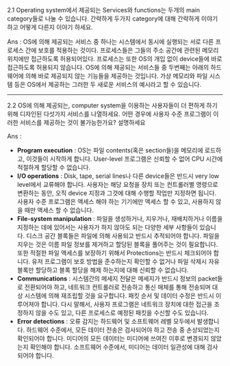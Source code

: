 2.1 Operating system에서 제공되는 Services와 functions는 두개의 main category들로 나눌 수 있습니다. 간략하게 두가지 category에 대해 간략하게 이야기 하고 어떻게 다른지 이야기 하세요.

Ans : OS에 의해 제공되는 서비스 중 하나는 시스템에서 동시에 실행되는 서로 다른 프로세스 간에 보호를 적용하는 것이다. 프로세스들은 그들의 주소 공간에 관련된 메모리 위치에만 접근하도록 허용되어있다. 프로세스는 또한 OS의 개입 없이 device들에 바로 접근하도록 허용되지 않습니다.
OS에 의해 제공되는 서비스들 중 두번째는 아래의 하드웨어에 의해 바로 제공되지 않는 기능들을 제공하는 것입니다. 가상 메모리와 파일 시스템 등은 OS에서 제공하는 그러한 두 새로운 서비스의 예시라고 할 수 있습니다.

- - -

2.2 OS에 의해 제공되는, computer system을 이용하는 사용자들이 더 편하게 하기 위해 디자인된 다섯가지 서비스를 나열하세요. 어떤 경우에 사용자 수준 프로그램이 이러한 서비스를 제공하는 것이 불가능한가요? 설명하세요

Ans : 

- **Program execution** : OS는 파일 contents(혹은 section들)을 메모리에 로드하고, 이것들이 시작하게 합니다. User-level 프로그램은 신뢰할 수 없어 CPU 시간에 적절하게 할당할 수 없습니다.
- **I/O operations** : Disk, tape, serial lines나 다른 device들은 반드시 very low level에서 교류해야 합니다. 사용자는 해당 요청을 장치 또는 컨트롤러별 명령으로 변환하는 동안, 오직 device 지정과 그것에 대해 수행할 작업만 지정하면 됩니다. 사용자 수준 프로그램은 액세스 해야 하는 기기에만 액세스 할 수 있고, 사용하지 않을 때만 액세스 할 수 없습니다.
- **File-system manipulation** : 파일을 생성하거나, 지우거나, 재배치하거나 이름을 지정하는 데에 있어서는 사용자가 하지 않아도 되는 다양한 세부 사항들이 있습니다. 디스크 공간 블록들은 파일에 의해 사용되고 반드시 추적되어야 합니다. 파일을 지우는 것은 이름 파일 정보를 제거하고 할당된 블록을 풀어주는 것이 필요합니다. 또한 적절한 파일 액세스를 보장하기 위해서 Protections는 반드시 체크되어야 합니다. 유저 프로그램이 보호 방법을 준수하는지 확인할 수 없거나 파일 삭제시 자유 블록만 할당하고 블록 할당을 해제 하는지에 대해 신뢰할 수 없습니다.
- **Communications** : 시스템간의 메세지 전달은 메세지가 반드시 정보의 packet들로 전환되어야 하고, 네트워크 컨트롤러로 전송하고 통신 매체를 통해 전송되며 대상 시스템에 의해 재조립할 것을 요구합니다. 패킷 순서 및 데이터 수정은 반드시 이루어져야 합니다. 다시 말해서, 사용자 프로그램은 네트워크 장치에 대한 접근을 조정하지 않을 수도 있고, 다른 프로세스로 예정된 패킷을 수신할 수도 있습니다.
- **Error detections** : 오류 감지는 하드웨어 및 소프트웨어 레벨 모두에서 발생합니다. 하드웨어 수준에서, 모든 데이터 전송은 검사되어야 하고 전송 중 손상되었는지 확인되어야 합니다. 미디어의 모든 데이터는 미디어에 쓰여진 이후로 변경되지 않았는지 확인해야 합니다. 소프트웨어 수준에서, 미디어는 데이터 일관성에 대해 검사되어야 합니다.
